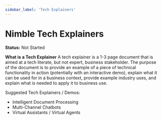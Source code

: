 ```yaml
---
sidebar_label: 'Tech Explainers'
---
```


# Nimble Tech Explainers

**Status:** Not Started

**What is a Tech Explainer**
A tech explainer is a 1-3 page document that is aimed at a tech literate, but not expert, business stakeholder. The purpose of the document is to provide an example of a piece of technical functionality in action (potentially with an interactive demo), explain what it can be used for in a business context, provide example industry uses, and explain what is needed to apply it to business use.

Suggested Tech Explainers / Demos:

* Intelligent Document Processing
* Multi-Channel Chatbots
* Virtual Assistants / Virtual Agents